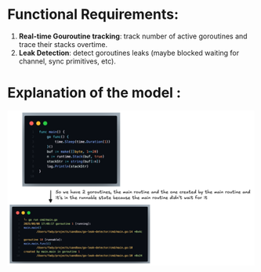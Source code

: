 # Functional Requirements:
1. **Real-time Gouroutine tracking**: track number of active goroutines and trace their stacks overtime.
2. **Leak Detection**: detect goroutines leaks (maybe blocked waiting for channel, sync primitives, etc).

# Explanation of the model : 
![alt text](goroutines_stack_trace.png)